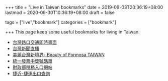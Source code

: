 +++
title = "Live in Taiwan bookmarks"
date = 2019-09-03T20:36:19+08:00
lastmod = 2020-09-30T10:36:19+08:00
draft = false

tags = ["live","bookmark"]
categories = ["bookmark"]

+++
This page keep some useful bookmarks for living in Taiwan.

- [台灣路口交通即時畫面](https://cctv.taskinghouse.com/)
- [台灣新聞直播](https://cctv.taskinghouse.com/tv/)
- [美麗台灣新境界- Beauty of Formosa TAIWAN](https://www.twbest1.com/)
- [統一發票中獎號碼單](https://www.etax.nat.gov.tw/etw-main/web/ETW183W1/)
- [財政部稅務入口網站](https://www.etax.nat.gov.tw/etwmain/?orgId=FDC)
- [捷近-捷運出口查詢](https://mrtexit.com/?dest=%E5%B8%AB%E5%A4%A7%E5%85%AC%E9%A4%A8%E6%A0%A1%E5%8D%80)



